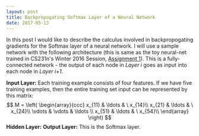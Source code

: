 ```yaml
---
layout: post
title: Backpropogating Softmax Layer of a Neural Network
date: 2017-05-13
---
```

In this post I would like to describe the calculus involved in backpropogating gradients for the Softmax layer of a neural network. I will use a sample network with the following architecture (this is same as the toy neural-net trained in CS231n's Winter 2016 Session, [Assignment 1](http://cs231n.github.io/assignments2016/assignment1/)). This is a fully-connected network - the output of each node in _Layer i_ goes as input into each node in _Layer i+1_.

**Input Layer:** Each training example consists of four features. If we have five training examples, then the entire training set input can be represented by this matrix:
$$
M = \left( \begin{array}{ccc}
x_{11} & \ldots & \ x_{14}\\
x_{21} & \ldots & \ x_{24}\\
\vdots & \vdots & \ldots \\
x_{51} & \ldots & \ x_{54}\\
\end{array} \right)
$$
**Hidden Layer:**
**Output Layer:** This is the Softmax layer.






